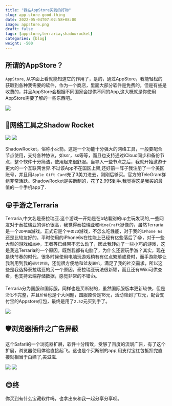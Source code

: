 ```yaml
---
title: "我在AppStore买到的好物"
slug: app-store-good-thing
date: 2022-05-04T07:02:58+08:00
image: appstore.png
draft: false
tags: [appstore,terraria,shadowrocket]
categories: [blog]
weight: -500
---
```


## 所谓的AppStore？

`AppStore`, 从字面上看就能知道它的作用了，是的，通过AppStore，我能轻松的获取到各种我需要的软件，作为一个商店，里面大部分软件是免费的，但是有些是收费的，并且AppStore会根据不同国家会提供不同的App,这大概就是你使用AppStore需要了解的一些东西吧。

![](appstoreicon.png)

## 🙌网络工具之Shadow Rocket

![](shadowrocket.jpg) ![](srdata.jpg)



ShadowRocket，俗称小火箭。这是一个功能十分强大的网络工具，一般要配合节点使用，支持各种协议，如ssr，ss等等，而且也支持通过iCloud同步和备份节点，整个软件十分简洁，使用起来很舒服。当导入一些节点之后，我就开始遨游于更大的一个互联网世界.不过该App不在国区上架,还好前一阵子我注册了一个美区账号，并且用`Apple Gift Card`充了3美刀进去，刚刚后够买。官方的TeleGram群组非常活跃。ShadowRocket是买断制的，花了2.99$到手.我觉得这是我买的最值的一个手机app了.

## 😛手游之Terraria

Terraria,中文名是泰拉瑞亚.这个游戏一开始是在b站看别的up主玩发现的,一些网友对于泰拉瑞亚的评价很高，我觉得泰拉瑞亚和`MineCraft`挺像的，虽然Terraria是一个`2D平面`游戏。正式它是个`平面2D`游戏，不怎么吃性能，对于我的`iPhone 6s`还是比较友好的。平时使用的iPhone6s在性能上已经有亿些落后了😂，对于一些大型的游戏如`原神`，王者等已经带不怎么动了，因此我转向了一些小巧的游戏，这是我选Terraria的一个原因。既然我都有电脑了，为什么还要玩手游？其实，现在是快节奏的时代，很多时候使用电脑玩游戏稍有有亿点繁琐或费时，而手游能够让我利用到我的`碎片时间`，还能很方便地和盆友`联机`，满足了我的社交需求，所以这些是我选择泰拉瑞亚的另一个原因。泰拉瑞亚玩法很新颖，而且还有Wiki可供查看，也支持云端存储数据，感觉非常的不错👍。

Terraria分为国服和国际服，同样也是买断制的，虽然国际服版本更新较快，但是`汉化`不完整，并且`价格`也是个大问题，国服原价是18元，活动降到了12元，配合支付宝的Appstore红包，最终是用了`2.52`元买到手了。

![](terraria.jpg)

## 🛡️浏览器插件之广告屏蔽

这个Safari的一个浏览器扩展，软件十分精致，受够了百度的流氓广告，有了这个扩展，浏览器使用体验直接起飞。这也是个买断制的app,用支付宝红包抵扣完直接就相当于白嫖了,美滋滋.

![](addefence.jpg) ![](adguolv.jpg)



## 😊终

你买到有什么宝藏软件吗，也拿出来和我一起分享分享呗。